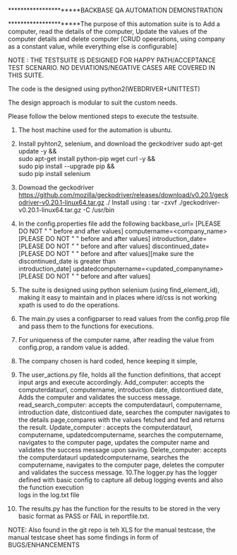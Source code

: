 **********************BACKBASE QA AUTOMATION DEMONSTRATION

**********************The purpose of this automation suite is to Add a computer, read the details of the computer, Update the values of the computer details and delete computer [CRUD opeerations, using company as a constant value, while everything else is configurable] 

NOTE : THE TESTSUITE IS DESIGNED FOR HAPPY PATH/ACCEPTANCE TEST SCENARIO. NO DEVIATIONS/NEGATIVE CASES ARE COVERED IN THIS SUITE.

The code is the designed using python2(WEBDRIVER+UNITTEST)

The design approach is modular to suit the custom needs.

Please follow the below mentioned steps to execute the testsuite.
1. The host machine used for the automation is ubuntu.

2. Install pyhton2, selenium, and download the geckodriver
    sudo apt-get update -y && \
    sudo apt-get install python-pip wget curl -y && \
    sudo pip install --upgrade pip && \
    sudo pip install selenium
3. Downoad the geckodriver https://github.com/mozilla/geckodriver/releases/download/v0.20.1/geckodriver-v0.20.1-linux64.tar.gz ./
    Install using : tar -zxvf ./geckodriver-v0.20.1-linux64.tar.gz -C /usr/bin 

4. In the config.properties file add the following
    backbase_url=<hthe test URL given> [PLEASE DO NOT " " before and after values]
    computername=<company_name> [PLEASE DO NOT " " before and after values]
    introduction_date=<yyyy-mm-dd> [PLEASE DO NOT " " before and after values]
    discontinued_date=<yyyy-mm-dd> [PLEASE DO NOT " " before and after values][make sure the discontinued_date is greater than      
    introduction_date]
    updatedcomputername=<updated_companyname> [PLEASE DO NOT " " before and after values]
5. The suite is designed using python selenium (using find_element_id), making it easy to maintain and in places where id/css is 
   not working xpath is used to do the operations.
6. The main.py uses a configparser to read values from the config.prop file and pass them to the functions for executions.
7. For uniqueness of the computer name, after reading the value from config.prop, a random value is added.
8. The company chosen is hard coded, hence keeping it simple, 
9. The user_actions.py file, holds all the function definitions, that accept input args and execute accordingly.
    Add_computer: accepts the computerdataurl, computername, introduction date, distcontiued date, Adds the computer and validates 
    the success message.
    read_search_computer: accepts the computerdataurl, computername, introduction date, distcontiued date, searches the computer 
    navigates to the details page,compares with the values fetched and fed and returns the result.
    Update_computer : accepts the computerdataurl, computername, updatedcomputername, searches the computername, navigates to the 
    computer page, updates the computer name and validates the success message upon saving.
    Delete_computer: accepts the computerdataurl updatedcomputername, searches the computername, navigates to the 
    computer page, deletes the computer and validates the success message.
 10.The logger.py has the logger defined with basic config to capture all debug logging events and also the function execution    
     logs in the log.txt file 
 11. The results.py has the function for the results to be stored in the very basic format as PASS or FAIL in reportfile.txt.
 
 NOTE: Also found in the git repo is teh XLS for the manual testcase, the manual testcase sheet has some findings in form of BUGS/ENHANCEMENTS
 
